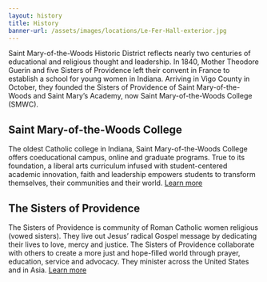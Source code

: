 ```yaml
---
layout: history
title: History
banner-url: /assets/images/locations/Le-Fer-Hall-exterior.jpg
---
```

Saint Mary-of-the-Woods Historic District reflects nearly two centuries of educational and religious thought and leadership. In 1840, Mother Theodore Guerin and five Sisters of Providence left their convent in France to establish a school for young women in Indiana. Arriving in Vigo County in October, they founded the Sisters of Providence of Saint Mary-of-the-Woods and Saint Mary’s Academy, now Saint Mary-of-the-Woods College (SMWC).


Saint Mary-of-the-Woods College
---

The oldest Catholic college in Indiana, Saint Mary-of-the-Woods College offers coeducational campus, online and graduate programs. True to its foundation, a liberal arts curriculum infused with student-centered academic innovation, faith and leadership empowers students to transform themselves, their communities and their world. [Learn more](https://www.smwc.edu/about/history/)

The Sisters of Providence
---

The Sisters of Providence is community of Roman Catholic women religious (vowed sisters). They live out Jesus’ radical Gospel message by dedicating their lives to love, mercy and justice. The Sisters of Providence collaborate with others to create a more just and hope-filled world through prayer, education, service and advocacy. They minister across the United States and in Asia. [Learn more](https://spsmw.org/about/)
